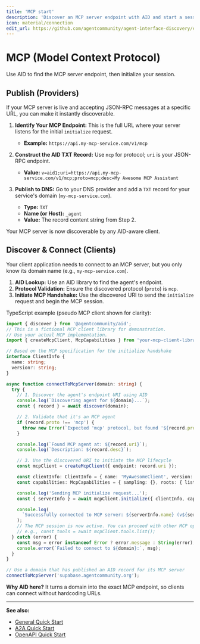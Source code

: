 ```yaml
---
title: 'MCP start'
description: 'Discover an MCP server endpoint with AID and start a session'
icon: material/connection
edit_url: https://github.com/agentcommunity/agent-interface-discovery/edit/main/packages/docs/quickstart/quickstart_mcp.md
---
```


# MCP (Model Context Protocol)

Use AID to find the MCP server endpoint, then initialize your session.

## Publish (Providers)

If your MCP server is live and accepting JSON-RPC messages at a specific URL, you can make it instantly discoverable.

1.  **Identify Your MCP Endpoint:** This is the full URL where your server listens for the initial `initialize` request.
    - **Example:** `https://api.my-mcp-service.com/v1/mcp`

2.  **Construct the AID TXT Record:** Use `mcp` for protocol; `uri` is your JSON-RPC endpoint.
    - **Value:** `v=aid1;uri=https://api.my-mcp-service.com/v1/mcp;proto=mcp;desc=My Awesome MCP Assistant`

3.  **Publish to DNS:** Go to your DNS provider and add a `TXT` record for your service's domain (`my-mcp-service.com`).
    - **Type:** `TXT`
    - **Name (or Host):** `_agent`
    - **Value:** The record content string from Step 2.

Your MCP server is now discoverable by any AID-aware client.

## Discover & Connect (Clients)

Your client application needs to connect to an MCP server, but you only know its domain name (e.g., `my-mcp-service.com`).

1.  **AID Lookup:** Use an AID library to find the agent's endpoint.
2.  **Protocol Validation:** Ensure the discovered protocol (`proto`) is `mcp`.
3.  **Initiate MCP Handshake:** Use the discovered URI to send the `initialize` request and begin the MCP session.

TypeScript example (pseudo MCP client shown for clarity):

```ts
import { discover } from '@agentcommunity/aid';
// This is a fictional MCP client library for demonstration.
// Use your actual MCP implementation.
import { createMcpClient, McpCapabilities } from 'your-mcp-client-library';

// Based on the MCP specification for the initialize handshake
interface ClientInfo {
  name: string;
  version?: string;
}

async function connectToMcpServer(domain: string) {
  try {
    // 1. Discover the agent's endpoint URI using AID
    console.log(`Discovering agent for ${domain}...`);
    const { record } = await discover(domain);

    // 2. Validate that it's an MCP agent
    if (record.proto !== 'mcp') {
      throw new Error(`Expected 'mcp' protocol, but found '${record.proto}'`);
    }

    console.log(`Found MCP agent at: ${record.uri}`);
    console.log(`Description: ${record.desc}`);

    // 3. Use the discovered URI to initiate the MCP lifecycle
    const mcpClient = createMcpClient({ endpoint: record.uri });

    const clientInfo: ClientInfo = { name: 'MyAwesomeClient', version: '1.0.0' };
    const capabilities: McpCapabilities = { sampling: {}, roots: { listChanged: true } };

    console.log('Sending MCP initialize request...');
    const { serverInfo } = await mcpClient.initialize({ clientInfo, capabilities });

    console.log(
      `Successfully connected to MCP server: ${serverInfo.name} (v${serverInfo.version})`,
    );
    // The MCP session is now active. You can proceed with other MCP operations.
    // e.g., const tools = await mcpClient.tools.list();
  } catch (error) {
    const msg = error instanceof Error ? error.message : String(error);
    console.error(`Failed to connect to ${domain}:`, msg);
  }
}

// Use a domain that has published an AID record for its MCP server
connectToMcpServer('supabase.agentcommunity.org');
```

**Why AID here?** It turns a domain into the exact MCP endpoint, so clients can connect without hardcoding URLs.

---

**See also:**

- [General Quick Start](./index.md)
- [A2A Quick Start](./quickstart_a2a.md)
- [OpenAPI Quick Start](./quickstart_openapi.md)
